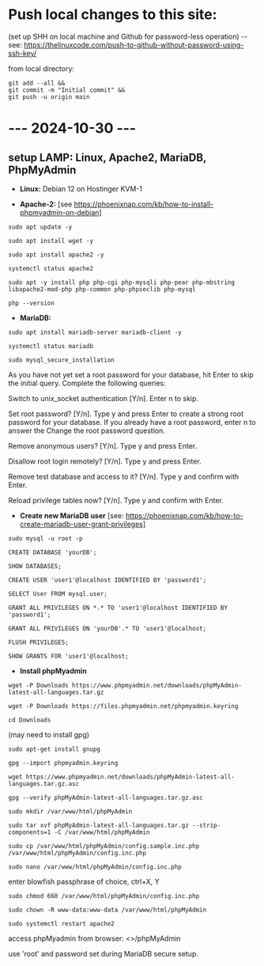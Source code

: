 # Push local changes to this site:
(set up SHH on local machine and Github for password-less operation) -- see: https://thelinuxcode.com/push-to-github-without-password-using-ssh-key/

from local directory:
```
git add --all &&
git commit -m "Initial commit" &&
git push -u origin main
```

# --- 2024-10-30 ---

## setup LAMP: Linux, Apache2, MariaDB, PhpMyAdmin

- **Linux:**  Debian 12 on Hostinger KVM-1

- **Apache-2:**       [see https://phoenixnap.com/kb/how-to-install-phpmyadmin-on-debian]

```
sudo apt update -y
```

```
sudo apt install wget -y
```

```
sudo apt install apache2 -y
```

```
systemctl status apache2
```

```
sudo apt -y install php php-cgi php-mysqli php-pear php-mbstring libapache2-mod-php php-common php-phpseclib php-mysql
```

```
php --version
```

- **MariaDB:**

```
sudo apt install mariadb-server mariadb-client -y
```

```
systemctl status mariadb
```

```
sudo mysql_secure_installation
```
As you have not yet set a root password for your database, hit Enter to skip the initial query. Complete the following queries:

Switch to unix_socket authentication [Y/n]. Enter n to skip.

Set root password? [Y/n]. Type y and press Enter to create a strong root password for your database. If you already have a root password, enter n to answer the Change the root password question.

Remove anonymous users? [Y/n]. Type y and press Enter.

Disallow root login remotely? [Y/n]. Type y and press Enter.

Remove test database and access to it? [Y/n]. Type y and confirm with Enter.

Reload privilege tables now? [Y/n]. Type y and confirm with Enter.

- **Create new MariaDB user** [see: https://phoenixnap.com/kb/how-to-create-mariadb-user-grant-privileges]

```
sudo mysql -u root -p
```

```
CREATE DATABASE 'yourDB';
```

```
SHOW DATABASES;
```

```
CREATE USER 'user1'@localhost IDENTIFIED BY 'password1';
```

```
SELECT User FROM mysql.user;
```

```
GRANT ALL PRIVILEGES ON *.* TO 'user1'@localhost IDENTIFIED BY 'password1';
```

```
GRANT ALL PRIVILEGES ON 'yourDB'.* TO 'user1'@localhost;
```

```
FLUSH PRIVILEGES;
```

```
SHOW GRANTS FOR 'user1'@localhost;
```

- **Install phpMyadmin**

```
wget -P Downloads https://www.phpmyadmin.net/downloads/phpMyAdmin-latest-all-languages.tar.gz
```

```
wget -P Downloads https://files.phpmyadmin.net/phpmyadmin.keyring
```
```
cd Downloads
```
(may need to install gpg)
```
sudo apt-get install gnupg
```
```
gpg --import phpmyadmin.keyring
```
```
wget https://www.phpmyadmin.net/downloads/phpMyAdmin-latest-all-languages.tar.gz.asc
```
```
gpg --verify phpMyAdmin-latest-all-languages.tar.gz.asc
```

```
sudo mkdir /var/www/html/phpMyAdmin
```

```
sudo tar xvf phpMyAdmin-latest-all-languages.tar.gz --strip-components=1 -C /var/www/html/phpMyAdmin
```


```
sudo cp /var/www/html/phpMyAdmin/config.sample.inc.php /var/www/html/phpMyAdmin/config.inc.php
```
```
sudo nano /var/www/html/phpMyAdmin/config.inc.php
```
enter blowfish passphrase of choice, ctrl+X, Y

```
sudo chmod 660 /var/www/html/phpMyAdmin/config.inc.php
```
```
sudo chown -R www-data:www-data /var/www/html/phpMyAdmin
```
```
sudo systemctl restart apache2
```

access phpMyadmin from browser: <<localhost>>/phpMyAdmin

use 'root' and password set during MariaDB secure setup.

